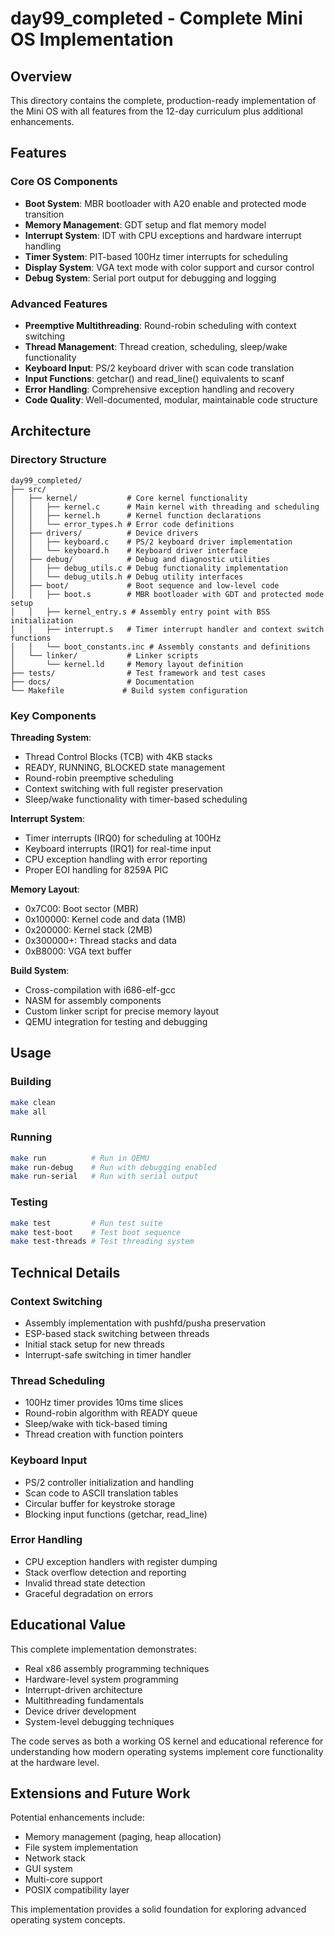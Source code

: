 # day99_completed - Complete Mini OS Implementation

## Overview

This directory contains the complete, production-ready implementation of the Mini OS with all features from the 12-day curriculum plus additional enhancements.

## Features

### Core OS Components
- **Boot System**: MBR bootloader with A20 enable and protected mode transition
- **Memory Management**: GDT setup and flat memory model 
- **Interrupt System**: IDT with CPU exceptions and hardware interrupt handling
- **Timer System**: PIT-based 100Hz timer interrupts for scheduling
- **Display System**: VGA text mode with color support and cursor control
- **Debug System**: Serial port output for debugging and logging

### Advanced Features  
- **Preemptive Multithreading**: Round-robin scheduling with context switching
- **Thread Management**: Thread creation, scheduling, sleep/wake functionality
- **Keyboard Input**: PS/2 keyboard driver with scan code translation
- **Input Functions**: getchar() and read_line() equivalents to scanf
- **Error Handling**: Comprehensive exception handling and recovery
- **Code Quality**: Well-documented, modular, maintainable code structure

## Architecture

### Directory Structure
```
day99_completed/
├── src/
│   ├── kernel/           # Core kernel functionality
│   │   ├── kernel.c      # Main kernel with threading and scheduling
│   │   ├── kernel.h      # Kernel function declarations  
│   │   └── error_types.h # Error code definitions
│   ├── drivers/          # Device drivers
│   │   ├── keyboard.c    # PS/2 keyboard driver implementation
│   │   └── keyboard.h    # Keyboard driver interface
│   ├── debug/            # Debug and diagnostic utilities
│   │   ├── debug_utils.c # Debug functionality implementation
│   │   └── debug_utils.h # Debug utility interfaces
│   ├── boot/             # Boot sequence and low-level code
│   │   ├── boot.s        # MBR bootloader with GDT and protected mode setup
│   │   ├── kernel_entry.s # Assembly entry point with BSS initialization
│   │   ├── interrupt.s   # Timer interrupt handler and context switch functions
│   │   └── boot_constants.inc # Assembly constants and definitions
│   └── linker/           # Linker scripts
│       └── kernel.ld     # Memory layout definition
├── tests/                # Test framework and test cases
├── docs/                 # Documentation
└── Makefile             # Build system configuration
```

### Key Components

**Threading System**:
- Thread Control Blocks (TCB) with 4KB stacks
- READY, RUNNING, BLOCKED state management  
- Round-robin preemptive scheduling
- Context switching with full register preservation
- Sleep/wake functionality with timer-based scheduling

**Interrupt System**:
- Timer interrupts (IRQ0) for scheduling at 100Hz
- Keyboard interrupts (IRQ1) for real-time input
- CPU exception handling with error reporting
- Proper EOI handling for 8259A PIC

**Memory Layout**:
- 0x7C00: Boot sector (MBR)
- 0x100000: Kernel code and data (1MB)
- 0x200000: Kernel stack (2MB)  
- 0x300000+: Thread stacks and data
- 0xB8000: VGA text buffer

**Build System**:
- Cross-compilation with i686-elf-gcc
- NASM for assembly components
- Custom linker script for precise memory layout
- QEMU integration for testing and debugging

## Usage

### Building
```bash
make clean
make all
```

### Running
```bash
make run          # Run in QEMU
make run-debug    # Run with debugging enabled
make run-serial   # Run with serial output
```

### Testing
```bash
make test         # Run test suite
make test-boot    # Test boot sequence
make test-threads # Test threading system
```

## Technical Details

### Context Switching
- Assembly implementation with pushfd/pusha preservation
- ESP-based stack switching between threads
- Initial stack setup for new threads
- Interrupt-safe switching in timer handler

### Thread Scheduling  
- 100Hz timer provides 10ms time slices
- Round-robin algorithm with READY queue
- Sleep/wake with tick-based timing
- Thread creation with function pointers

### Keyboard Input
- PS/2 controller initialization and handling
- Scan code to ASCII translation tables
- Circular buffer for keystroke storage
- Blocking input functions (getchar, read_line)

### Error Handling
- CPU exception handlers with register dumping
- Stack overflow detection and reporting
- Invalid thread state detection
- Graceful degradation on errors

## Educational Value

This complete implementation demonstrates:
- Real x86 assembly programming techniques
- Hardware-level system programming
- Interrupt-driven architecture
- Multithreading fundamentals  
- Device driver development
- System-level debugging techniques

The code serves as both a working OS kernel and educational reference for understanding how modern operating systems implement core functionality at the hardware level.

## Extensions and Future Work

Potential enhancements include:
- Memory management (paging, heap allocation)
- File system implementation
- Network stack
- GUI system
- Multi-core support
- POSIX compatibility layer

This implementation provides a solid foundation for exploring advanced operating system concepts.